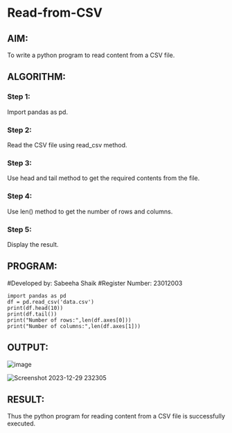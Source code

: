 # Read-from-CSV

## AIM:
To write a python program to read content from a CSV file.
## ALGORITHM:
### Step 1:
Import pandas as pd.
### Step 2:
Read the CSV file using read_csv method.
### Step 3:
Use head and tail method to get the required contents from the file.
### Step 4:
Use len() method to get the number of rows and columns.
### Step 5:
Display the result.
## PROGRAM:
#Developed by: Sabeeha Shaik
#Register Number: 23012003
```
import pandas as pd
df = pd.read_csv('data.csv')
print(df.head(10))
print(df.tail())
print("Number of rows:",len(df.axes[0]))
print("Number of columns:",len(df.axes[1]))
```
## OUTPUT:
![image](https://github.com/Sabeeha23/Read-from-CSV/assets/150231876/8fcc1a1a-e4c0-40b5-b85b-205967a33148)

![Screenshot 2023-12-29 232305](https://github.com/Sabeeha23/Read-from-CSV/assets/150231876/99c0fd86-9ca8-4101-b83e-9c5c0cec9c27)


## RESULT:
Thus the python program for reading content from a CSV file is successfully executed. 
